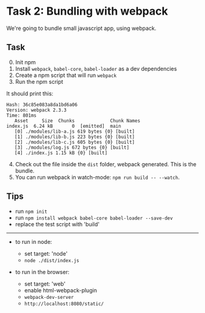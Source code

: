 # Task 2: Bundling with webpack

We're going to bundle small javascript app, using webpack.

## Task

0. Init npm
1. Install `webpack`, `babel-core`, `babel-loader` as a dev dependencies
2. Create a npm script that will run `webpack`
3. Run the npm script

It should print this:
```
Hash: 36c85e083a8da1bd6a06
Version: webpack 2.3.3
Time: 801ms
   Asset     Size  Chunks             Chunk Names
index.js  6.24 kB       0  [emitted]  main
   [0] ./modules/lib-a.js 619 bytes {0} [built]
   [1] ./modules/lib-b.js 223 bytes {0} [built]
   [2] ./modules/lib-c.js 605 bytes {0} [built]
   [3] ./modules/log.js 672 bytes {0} [built]
   [4] ./index.js 1.15 kB {0} [built]
```

4. Check out the file inside the `dist` folder, webpack generated. This is the bundle.
5. You can run webpack in watch-mode: `npm run build -- --watch`.

## Tips

- run `npm init`
- run `npm install webpack babel-core babel-loader --save-dev`
- replace the test script with 'build'

---

- to run in node:
  - set target: 'node'
  - `node ./dist/index.js`

- to run in the browser:
  - set target: 'web'
  - enable html-webpack-plugin
  - `webpack-dev-server`
  - `http://localhost:8080/static/`
